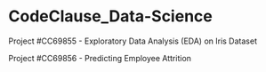 # CodeClause_Data-Science

Project #CC69855 - Exploratory Data Analysis (EDA) on Iris Dataset

Project #CC69856 - Predicting Employee Attrition
